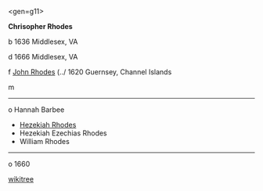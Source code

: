 <gen=g11>

<b>Chrisopher Rhodes</b>

b 1636 Middlesex, VA

d 1666 Middlesex, VA

f [John Rhodes](../g12/john_rhodes.md)  (../ 1620 Guernsey, Channel Islands

m

<hr>

o Hannah Barbee

- [Hezekiah Rhodes](../g10/hezekiah_rhodes.md)
- Hezekiah Ezechias Rhodes
- William Rhodes

<hr>

o 1660

[wikitree](https://www.wikitree.com/wiki/Rhodes-813) 